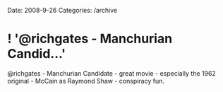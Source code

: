Date: 2008-9-26
Categories: /archive

# ! '@richgates - Manchurian Candid...'

@richgates - Manchurian Candidate - great movie - especially the 1962 original - McCain as Raymond Shaw - conspiracy fun.
